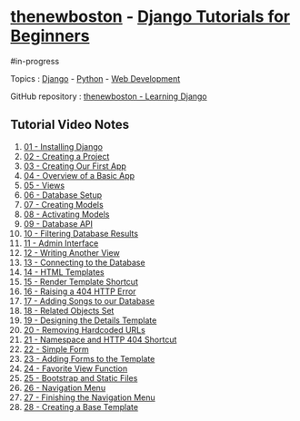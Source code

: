 # [thenewboston](../../authors-people-key-figures/thenewboston.md) - [Django Tutorials for Beginners](https://www.youtube.com/playlist?list=PL6gx4Cwl9DGBlmzzFcLgDhKTTfNLfX1IK)

#in-progress

Topics : [Django](../../Django.md) - [Python](../../Python.md) - [Web Development](../../Web%20Development.md)

GitHub repository : [thenewboston - Learning Django](https://github.com/matt2ology/django-thenewboston)

## Tutorial Video Notes

1. [01 - Installing Django](01%20-%20Installing%20Django.md)
2. [02 - Creating a Project](02%20-%20Creating%20a%20Project.md)
3. [03 - Creating Our First App](03%20-%20Creating%20Our%20First%20App.md)
4. [04 - Overview of a Basic App](04%20-%20Overview%20of%20a%20Basic%20App.md)
5. [05 - Views](05%20-%20Views.md)
6. [06 - Database Setup](06%20-%20Database%20Setup.md)
7. [07 - Creating Models](07%20-%20Creating%20Models.md)
8. [08 - Activating Models](08%20-%20Activating%20Models.md)
9. [09 - Database API](09%20-%20Database%20API.md)
10. [10 - Filtering Database Results](10%20-%20Filtering%20Database%20Results.md)
11. [11 - Admin Interface](11%20-%20Admin%20Interface.md)
12. [12 - Writing Another View](12%20-%20Writing%20Another%20View.md)
13. [13 - Connecting to the Database](13%20-%20Connecting%20to%20the%20Database.md)
14. [14 - HTML Templates](14%20-%20HTML%20Templates.md)
15. [15 - Render Template Shortcut](15%20-%20Render%20Template%20Shortcut.md)
16. [16 - Raising a 404 HTTP Error](16%20-%20Raising%20a%20404%20HTTP%20Error.md)
17. [17 - Adding Songs to our Database](17%20-%20Adding%20Songs%20to%20our%20Database.md)
18. [18 - Related Objects Set](18%20-%20Related%20Objects%20Set.md)
19. [19 - Designing the Details Template](19%20-%20Designing%20the%20Details%20Template.md)
20. [20 - Removing Hardcoded URLs](20%20-%20Removing%20Hardcoded%20URLs.md)
21. [21 - Namespace and HTTP 404 Shortcut](21%20-%20Namespace%20and%20HTTP%20404%20Shortcut.md)
22. [22 - Simple Form](22%20-%20Simple%20Form.md)
23. [23 - Adding Forms to the Template](23%20-%20Adding%20Forms%20to%20the%20Template.md)
24. [24 - Favorite View Function](24%20-%20Favorite%20View%20Function.md)
25. [25 - Bootstrap and Static Files](25%20-%20Bootstrap%20and%20Static%20Files.md)
26. [26 - Navigation Menu](26%20-%20Navigation%20Menu.md)
27. [27 - Finishing the Navigation Menu](27%20-%20Finishing%20the%20Navigation%20Menu.md)
28. [28 - Creating a Base Template](28%20-%20Creating%20a%20Base%20Template.md)

